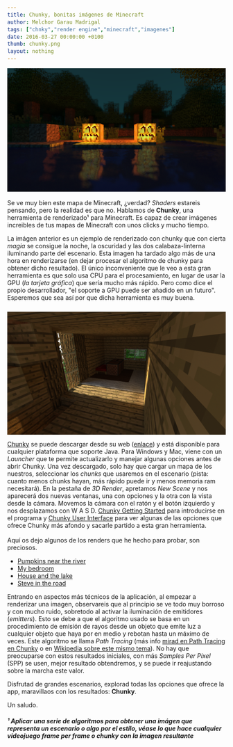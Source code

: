 ```yaml
---
title: Chunky, bonitas imágenes de Minecraft
author: Melchor Garau Madrigal
tags: ["chnky","render engine","minecraft","imagenes"]
date: 2016-03-27 00:00:00 +0100
thumb: chunky.png
layout: nothing
---
```


![Pumpkins near the river](assets/img/chunky1.png)

Se ve muy bien este mapa de Minecraft, ¿verdad? _Shaders_ estareis pensando, pero
la realidad es que no. Hablamos de **Chunky**, una herramienta de renderizado¹
para Minecraft. Es capaz de crear imágenes increibles de tus mapas de Minecraft
con unos clicks y mucho tiempo.

La imágen anterior es un ejemplo de renderizado con chunky que con cierta *magia*
se consigue la noche, la oscuridad y las dos calabaza-linterna iluminando parte
del escenario. Esta imagen ha tardado algo más de una hora en renderizarse (en
dejar procesar el algoritmo de chunky para obtener dicho resultado). El único
inconveniente que le veo a esta gran herramienta es que solo usa CPU para el
procesamiento, en lugar de usar la GPU (_la tarjeta gráfica_) que sería mucho
más rápido. Pero como dice el propio desarrollador, "el soporte a GPU puede
ser añadido en un futuro". Esperemos que sea así por que dicha herramienta es
muy buena.

<div class="row">
    <div class="col-md-4">
        <img src="assets/img/chunky2.png" style="margin-top:10px;margin-bottom:10px">
    </div>
    <div class="col-md-8">
<a href="http://chunky.llbit.se" target="_blank">Chunky</a> se puede descargar
desde su web (<a href="http://chunky.llbit.se" target="_blank">enlace</a>)
y está disponible para cualquier plataforma que soporte Java. Para Windows y Mac,
viene con un <i>Launcher</i> que te permite actualizarlo y manejar algunas opciones
antes de abrir Chunky. Una vez descargado, solo hay que cargar un mapa de los
nuestros, seleccionar los <i>chunks</i> que usaremos en el escenario (pista:
    cuanto menos chunks hayan, más rápido puede ir y menos memoria ram necesitará).
    En la pestaña de <i>3D Render</i>, apretamos <i>New Scene</i> y nos aparecerá
    dos nuevas ventanas, una con opciones y la otra con la vista desde la cámara.
    Movemos la cámara con el ratón y el botón izquierdo y nos desplazamos con
    W A S D. <a href="http://chunky.llbit.se/getting_started.html" target="_blank">
    Chunky Getting Started</a> para introducirse en el programa y <a target="_blank"
    href="http://chunky.llbit.se/user_interface.html">Chunky User Interface</a>
    para ver algunas de las opciones que ofrece Chunky más afondo y sacarle partido
    a esta gran herramienta.
    </div>
</div>
<br>
Aquí os dejo algunos de los renders que he hecho para probar, son preciosos.

- [Pumpkins near the river](assets/img/chunky1.png)
- [My bedroom](assets/img/chunky2.png)
- [House and the lake](assets/img/posts/chunky.png)
- [Steve in the road](assets/img/chunky3.png)

Entrando en aspectos más técnicos de la aplicación, al empezar a renderizar una
imagen, observareis que al principio se ve todo muy borroso y con mucho ruido,
sobretodo al activar la iluminación de emitidores (_emitters_). Esto se debe a
que el algoritmo usado se basa en un procedimiento de emisión de rayos desde un
objeto que emite luz a cualquier objeto que haya por en medio y rebotan hasta
un máximo de veces. Este algoritmo se llama *Path Tracing* (más info
[mirad en Path Tracing en Chunky](http://chunky.llbit.se/path_tracing.html) o en
[Wikipedia sobre este mismo tema](https://en.wikipedia.org/wiki/Path_tracing)).
No hay que preocuparse con estos resultados iniciales, con más _Samples Per Pixel_
(SPP) se usen, mejor resultado obtendremos, y se puede ir reajustando sobre la
marcha este valor.

Disfrutad de grandes escenarios, explorad todas las opciones que ofrece la app,
maravillaos con los resultados: **Chunky**.

Un saludo.

##### ¹ Aplicar una serie de algoritmos para obtener una imágen que representa un escenario o algo por el estilo, véase lo que hace cualquier videojuego frame per frame o chunky con la imagen resultante
